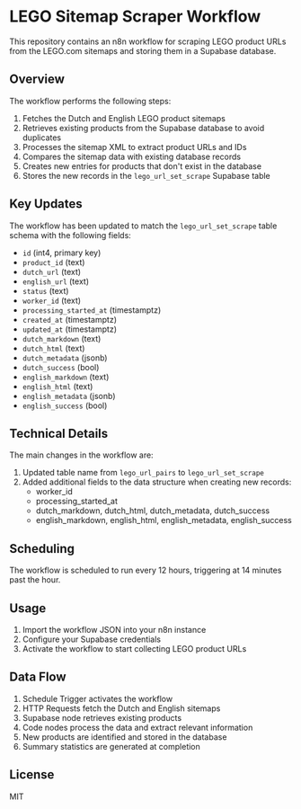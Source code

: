 # LEGO Sitemap Scraper Workflow

This repository contains an n8n workflow for scraping LEGO product URLs from the LEGO.com sitemaps and storing them in a Supabase database.

## Overview

The workflow performs the following steps:

1. Fetches the Dutch and English LEGO product sitemaps
2. Retrieves existing products from the Supabase database to avoid duplicates
3. Processes the sitemap XML to extract product URLs and IDs
4. Compares the sitemap data with existing database records
5. Creates new entries for products that don't exist in the database
6. Stores the new records in the `lego_url_set_scrape` Supabase table

## Key Updates

The workflow has been updated to match the `lego_url_set_scrape` table schema with the following fields:

- `id` (int4, primary key)
- `product_id` (text)
- `dutch_url` (text)
- `english_url` (text)
- `status` (text)
- `worker_id` (text)
- `processing_started_at` (timestamptz)
- `created_at` (timestamptz)
- `updated_at` (timestamptz)
- `dutch_markdown` (text)
- `dutch_html` (text)
- `dutch_metadata` (jsonb)
- `dutch_success` (bool)
- `english_markdown` (text)
- `english_html` (text)
- `english_metadata` (jsonb)
- `english_success` (bool)

## Technical Details

The main changes in the workflow are:

1. Updated table name from `lego_url_pairs` to `lego_url_set_scrape`
2. Added additional fields to the data structure when creating new records:
   - worker_id
   - processing_started_at
   - dutch_markdown, dutch_html, dutch_metadata, dutch_success
   - english_markdown, english_html, english_metadata, english_success

## Scheduling

The workflow is scheduled to run every 12 hours, triggering at 14 minutes past the hour.

## Usage

1. Import the workflow JSON into your n8n instance
2. Configure your Supabase credentials
3. Activate the workflow to start collecting LEGO product URLs

## Data Flow

1. Schedule Trigger activates the workflow
2. HTTP Requests fetch the Dutch and English sitemaps
3. Supabase node retrieves existing products
4. Code nodes process the data and extract relevant information
5. New products are identified and stored in the database
6. Summary statistics are generated at completion

## License

MIT
